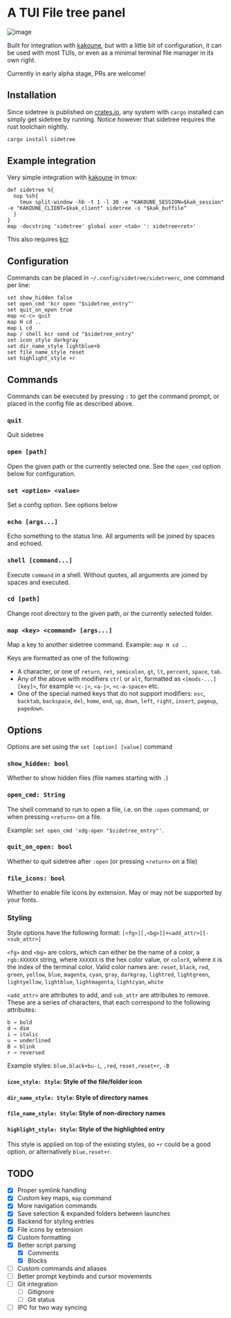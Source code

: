 # A TUI File tree panel
![image](https://user-images.githubusercontent.com/3133596/128500582-5682d56c-7f26-4aa1-a3a5-33a0158fcddb.png)

Built for integration with [kakoune](https://github.com/mawww/kakoune), but with a little
bit of configuration, it can be used with most TUIs, or even as a minimal
terminal file manager in its own right.

Currently in early alpha stage, PRs are welcome!

## Installation

Since sidetree is published on [crates.io](https://crates.io/crates/sidetree),
any system with `cargo` installed can simply get sidetree by running. Notice however that sidetree 
requires the rust toolchain nightly.
```sh
cargo install sidetree
```

## Example integration

Very simple integration with [kakoune](https://github.com/mawww/kakoune) in tmux:

```kak
def sidetree %{
  nop %sh{
    tmux split-window -hb -t 1 -l 30 -e "KAKOUNE_SESSION=$kak_session" -e "KAKOUNE_CLIENT=$kak_client" sidetree -s "$kak_buffile"
  }
}
map -docstring 'sidetree' global user <tab> ': sidetree<ret>'
```

This also requires [kcr](https://github.com/alexherbo2/kakoune.cr)

## Configuration

Commands can be placed in `~/.config/sidetree/sidetreerc`, one command per line:
```
set show_hidden false
set open_cmd 'kcr open "$sidetree_entry"'
set quit_on_open true
map <c-c> quit
map H cd ..
map L cd
map / shell kcr send cd "$sidetree_entry"
set icon_style darkgray 
set dir_name_style lightblue+b
set file_name_style reset
set highlight_style +r
```

## Commands

Commands can be executed by pressing `:` to get the command prompt, or placed in
the config file as described above.

### `quit`
Quit sidetree

### `open [path]`
Open the given path or the currently selected one. See the `open_cmd` option
below for configuration.

### `set <option> <value>`
Set a config option. See options below

### `echo [args...]`
Echo something to the status line. All arguments will be joined by spaces and
echoed.

### `shell [command...]`
Execute `command` in a shell. Without quotes, all arguments are joined by spaces and
executed. 

### `cd [path]`
Change root directory to the given path, or the currently selected folder.

### `map <key> <command> [args...]`
Map a key to another sidetree command. Example: `map H cd ..`

Keys are formatted as one of the following:
 - A character, or one of `return`, `ret`, `semicolon`, `gt`, `lt`, `percent`, `space`,
   `tab`.
 - Any of the above with modifiers `ctrl` or `alt`, formatted as
   `<[mods-...][key]>`, for example `<c-j>`, `<a-j>`, `<c-a-space>` etc.
 - One of the special named keys that do not support modifiers: `esc`, `backtab`,
   `backspace`, `del`, `home`, `end`, `up`, `down`, `left`, `right`, `insert`,
   `pageup`, `pagedown`.

## Options
Options are set using the `set [option] [value]` command

### `show_hidden: bool`
Whether to show hidden files (file names starting with `.`)

### `open_cmd: String`
The shell command to run to open a file, i.e. on the `:open` command, or when pressing `<return>` on a file. 

Example: `set open_cmd 'xdg-open "$sidetree_entry"'`.

### `quit_on_open: bool`
Whether to quit sidetree after `:open` (or pressing `<return>` on a file)

### `file_icons: bool`
Whether to enable file icons by extension. May or may not be supported by your fonts.

### Styling
Style options have the following format:
`[<fg>][,<bg>][+<add_attr>][-<sub_attr>]`

`<fg>` and `<bg>` are colors, which can either be the name of a color, a
`rgb:XXXXXX` string, where `XXXXXX` is the hex color value, or `colorX`, where
`X` is the index of the terminal color. Valid color names are:
`reset`, `black`, `red`, `green`, `yellow`, `blue`, `magenta`, `cyan`, `gray`,
`darkgray`, `lightred`, `lightgreen`, `lightyellow`, `lightblue`, `lightmagenta`,
`lightcyan`, `white`

`<add_attr>` are attributes to add, and `sub_attr` are attributes to remove.
These are a series of characters, that each correspond to the following
attributes:
```
b → bold
d → dim
i → italic
u → underlined
B → blink
r → reversed
```

Example styles: `blue,black+bu-i`, `,red`, `reset,reset+r`, `-B`

#### `icon_style: Style`: Style of the file/folder icon
#### `dir_name_style: Style`: Style of directory names
#### `file_name_style: Style`: Style of non-directory names
#### `highlight_style: Style`: Style of the highlighted entry
This style is applied on top of the existing styles, so `+r` could be a good
option, or alternatively `blue,reset+r`.

TODO
----

 - [x] Proper symlink handling
 - [x] Custom key maps, `map` command
 - [x] More navigation commands
 - [x] Save selection & expanded folders between launches
 - [x] Backend for styling entries
 - [x] File icons by extension
 - [x] Custom formatting
 - [x] Better script parsing
   - [x] Comments
   - [x] Blocks
 - [ ] Custom commands and aliases
 - [ ] Better prompt keybinds and cursor movements 
 - [ ] Git integration
   - [ ] Gitignore
   - [ ] Git status
 - [ ] IPC for two way syncing
